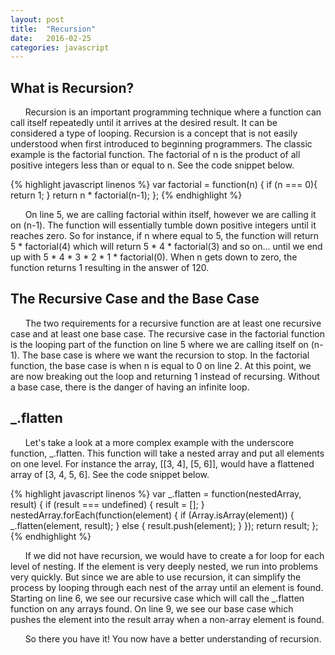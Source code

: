 ```yaml
---
layout: post
title:  "Recursion"
date:   2016-02-25
categories: javascript
---
```


What is Recursion?
---
&nbsp;&nbsp;&nbsp;&nbsp;&nbsp;&nbsp;Recursion is an important programming technique where a function can call itself repeatedly until it arrives at the desired result. It can be considered a type of looping. Recursion is a concept that is not easily understood when first introduced to beginning programmers. The classic example is the factorial function. The factorial of n is the product of all positive integers less than or equal to n. See the code snippet below.

{% highlight javascript linenos %}
var factorial = function(n) {
  if (n === 0){
    return 1;
  }
  return n * factorial(n-1);
};
{% endhighlight %}

&nbsp;&nbsp;&nbsp;&nbsp;&nbsp;&nbsp;On line 5, we are calling factorial within itself, however we are calling it on (n-1). The function will essentially tumble down positive integers until it reaches zero. So for instance, if n where equal to 5, the function will return 5 * factorial(4) which will return 5 * 4 * factorial(3) and so on... until we end up with 5 * 4 * 3 * 2 * 1 * factorial(0). When n gets down to zero, the function returns 1 resulting in the answer of 120.

The Recursive Case and the Base Case
---
&nbsp;&nbsp;&nbsp;&nbsp;&nbsp;&nbsp;The two requirements for a recursive function are at least one recursive case and at least one base case. The recursive case in the factorial function is the looping part of the function on line 5 where we are calling itself on (n-1). The base case is where we want the recursion to stop. In the factorial function, the base case is when n is equal to 0 on line 2. At this point, we are now breaking out the loop and returning 1 instead of recursing. Without a base case, there is the danger of having an infinite loop.

_.flatten
---
&nbsp;&nbsp;&nbsp;&nbsp;&nbsp;&nbsp;Let's take a look at a more complex example with the underscore function, _.flatten. This function will take a nested array and put all elements on one level. For instance the array, [[3, 4], [5, 6]], would have a flattened array of [3, 4, 5, 6]. See the code snippet below.

{% highlight javascript linenos %}
var _.flatten = function(nestedArray, result) {
  if (result === undefined) {
    result = [];
  } 
  nestedArray.forEach(function(element) {
    if (Array.isArray(element)) {
      _.flatten(element, result);
    } else {
      result.push(element);
    }
  });
  return result;
};
  {% endhighlight %}

&nbsp;&nbsp;&nbsp;&nbsp;&nbsp;&nbsp;If we did not have recursion, we would have to create a for loop for each level of nesting. If the element is very deeply nested, we run into problems very quickly. But since we are able to use recursion, it can simplify the process by looping through each nest of the array until an element is found. Starting on line 6, we see our recursive case which will call the _.flatten function on any arrays found. On line 9, we see our base case which pushes the element into the result array when a non-array element is found.  

&nbsp;&nbsp;&nbsp;&nbsp;&nbsp;&nbsp;So there you have it! You now have a better understanding of recursion.